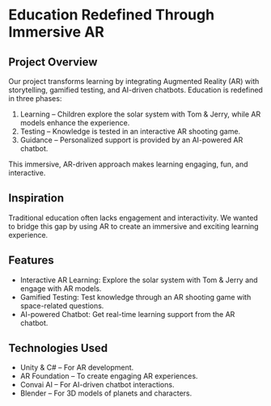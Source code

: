 # Education Redefined Through Immersive AR

## Project Overview
Our project transforms learning by integrating Augmented Reality (AR) with storytelling, gamified testing, and AI-driven chatbots. Education is redefined in three phases:  
1. Learning – Children explore the solar system with Tom & Jerry, while AR models enhance the experience.  
2. Testing – Knowledge is tested in an interactive AR shooting game.  
3. Guidance – Personalized support is provided by an AI-powered AR chatbot.  

This immersive, AR-driven approach makes learning engaging, fun, and interactive.

## Inspiration
Traditional education often lacks engagement and interactivity. We wanted to bridge this gap by using AR to create an immersive and exciting learning experience.

## Features
- Interactive AR Learning: Explore the solar system with Tom & Jerry and engage with AR models.
- Gamified Testing: Test knowledge through an AR shooting game with space-related questions.
- AI-powered Chatbot: Get real-time learning support from the AR chatbot.

## Technologies Used
- Unity & C# – For AR development.
- AR Foundation – To create engaging AR experiences.
- Convai AI – For AI-driven chatbot interactions.
- Blender – For 3D models of planets and characters.
